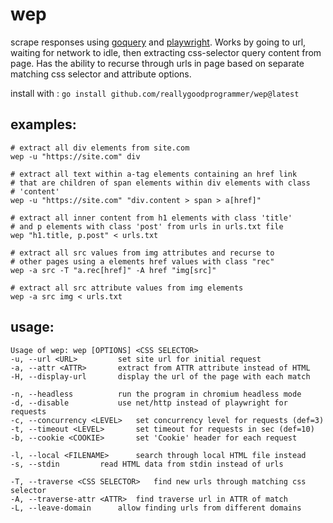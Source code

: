 # wep

scrape responses using [goquery](https://github.com/PuerkitoBio/goquery)
and [playwright](https://github.com/playwright-community/playwright-go).
Works by going to url, waiting for network to idle, then extracting css-selector
query content from page. Has the ability to recurse through urls in page
based on separate matching css selector and attribute options.

install with : `go install github.com/reallygoodprogrammer/wep@latest`

## examples:

```
# extract all div elements from site.com
wep -u "https://site.com" div

# extract all text within a-tag elements containing an href link
# that are children of span elements within div elements with class 
# 'content'
wep -u "https://site.com" "div.content > span > a[href]"

# extract all inner content from h1 elements with class 'title'
# and p elements with class 'post' from urls in urls.txt file
wep "h1.title, p.post" < urls.txt

# extract all src values from img attributes and recurse to
# other pages using a elements href values with class "rec"
wep -a src -T "a.rec[href]" -A href "img[src]"

# extract all src attribute values from img elements
wep -a src img < urls.txt
```

## usage:

```
Usage of wep: wep [OPTIONS] <CSS SELECTOR>
-u, --url <URL>			set site url for initial request
-a, --attr <ATTR>		extract from ATTR attribute instead of HTML
-H, --display-url		display the url of the page with each match

-n, --headless			run the program in chromium headless mode
-d, --disable			use net/http instead of playwright for requests
-c, --concurrency <LEVEL>	set concurrency level for requests (def=3)
-t, --timeout <LEVEL>		set timeout for requests in sec (def=10)
-b, --cookie <COOKIE>		set 'Cookie' header for each request

-l, --local <FILENAME>		search through local HTML file instead
-s, --stdin			read HTML data from stdin instead of urls

-T, --traverse <CSS SELECTOR>	find new urls through matching css selector
-A, --traverse-attr <ATTR>	find traverse url in ATTR of match
-L, --leave-domain		allow finding urls from different domains
```
